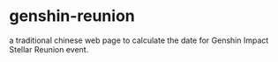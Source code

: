 # genshin-reunion
a traditional chinese web page to calculate the date for Genshin Impact Stellar Reunion event.
